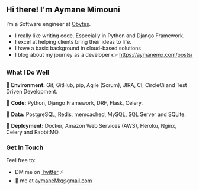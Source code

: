 ## Hi there! I'm Aymane Mimouni
I’m a Software engineer at [Obytes](https://www.obytes.com/).

- I really like writing code. Especially in Python and Django Framework.
- I excel at helping clients bring their ideas to life.
- I have a basic background in cloud-based solutions
- I blog about my journey as a developer :point_right: https://aymanemx.com/posts/


### What I Do Well
🚀  **Environment:** Git, GitHub, pip, Agile (Scrum), JIRA, CI, CircleCi and Test Driven Development.

🚀  **Code:** Python, Django Framework, DRF, Flask, Celery.

🚀  **Data:** PostgreSQL, Redis, memcached, MySQL, SQL Server and SQLite.

🚀  **Deployment:** Docker, Amazon Web Services (AWS), Heroku, Nginx, Celery and RabbitMQ.

### Get In Touch
Feel free to:

- DM me on [Twitter](https://twitter.com/aymane_max) ⚡
- 📧 me at aymaneMx@gmail.com
